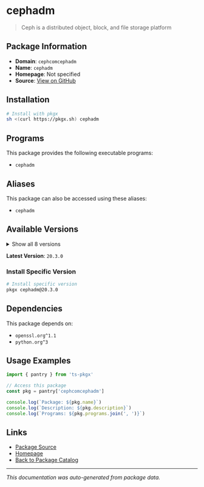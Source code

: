# cephadm

> Ceph is a distributed object, block, and file storage platform

## Package Information

- **Domain**: `cephcomcephadm`
- **Name**: `cephadm`
- **Homepage**: Not specified
- **Source**: [View on GitHub](https://github.com/pkgxdev/pantry/tree/main/projects/ceph.com/cephadm/package.yml)

## Installation

```bash
# Install with pkgx
sh <(curl https://pkgx.sh) cephadm
```

## Programs

This package provides the following executable programs:

- `cephadm`

## Aliases

This package can also be accessed using these aliases:

- `cephadm`

## Available Versions

<details>
<summary>Show all 8 versions</summary>

- `20.3.0`, `20.0.0`, `19.3.0`, `19.2.2`, `19.2.1`
- `18.2.7`, `18.2.6`, `18.2.5`

</details>

**Latest Version**: `20.3.0`

### Install Specific Version

```bash
# Install specific version
pkgx cephadm@20.3.0
```

## Dependencies

This package depends on:

- `openssl.org^1.1`
- `python.org^3`

## Usage Examples

```typescript
import { pantry } from 'ts-pkgx'

// Access this package
const pkg = pantry['cephcomcephadm']

console.log(`Package: ${pkg.name}`)
console.log(`Description: ${pkg.description}`)
console.log(`Programs: ${pkg.programs.join(', ')}`)
```

## Links

- [Package Source](https://github.com/pkgxdev/pantry/tree/main/projects/ceph.com/cephadm/package.yml)
- [Homepage](#)
- [Back to Package Catalog](../package-catalog.md)

---

*This documentation was auto-generated from package data.*
